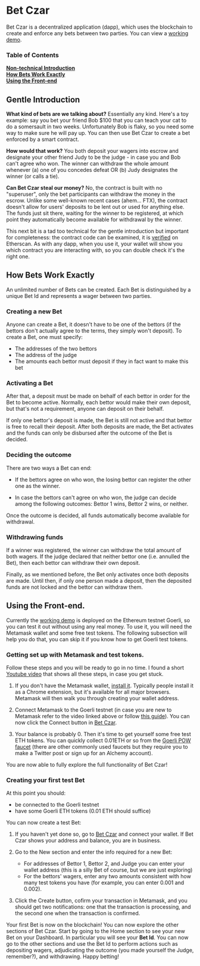 # Bet Czar

Bet Czar is a decentralized application (dapp), which uses the blockchain to create and enforce any bets between two parties. You can view a [working demo].

### Table of Contents

**[Non-technical Introduction](#gentle-introduction)**<br>
**[How Bets Work Exactly](#how-bets-work-exactly)**<br>
**[Using the Front-end](#using-the-front-end)**<br>

## Gentle Introduction 

**What kind of bets are we talking about?** Essentially any kind. Here's a toy example: say you bet your friend Bob $100 that you can teach your cat to do a somersault in two weeks. Unfortunately Bob is flaky, so you need some way to make sure he will pay up. You can then use Bet Czar to create a bet enforced by a smart contract.

**How would that work?** You both deposit your wagers into escrow and designate your other friend Judy to be the judge - in case you and Bob can't agree who won. The winner can withdraw the whole amount whenever (a) one of you concedes defeat OR (b) Judy designates the winner (or calls a tie). 

**Can Bet Czar steal our money?** No, the contract is built with no "superuser", only the bet participants can withdraw the money in the escrow. Unlike some well-known recent cases (ahem... FTX), the contract doesn't allow for users' deposits to be lent out or used for anything else. The funds just sit there, waiting for the winner to be registered, at which point they automatically become available for withdrawal by the winner. 

This next bit is a tad too technical for the gentle introduction but important for completeness: the contract code can be examined, it is [verified](https://goerli.etherscan.io/address/0x497ff2D9CC6674b64e1619c87468EFE8692F0353#code) on Etherscan. As with any dapp, when you use it, your wallet will show you which contract you are interacting with, so you can double check it's the right one.

## How Bets Work Exactly 

An unlimited number of Bets can be created. Each Bet is distinguished by a unique Bet Id and represents a wager between two parties. 

### Creating a new Bet

Anyone can create a Bet, it doesn't have to be one of the bettors (if the bettors don't actually agree to the terms, they simply won't deposit). To create a Bet, one must specify:

* The addresses of the two bettors
* The address of the judge
* The amounts each bettor must deposit if they in fact want to make this bet

### Activating a Bet

After that, a deposit must be made on behalf of each bettor in order for the Bet to become active. Normally, each bettor would make their own deposit, but that's not a requirement, anyone can deposit on their behalf. 

If only one bettor's deposit is made, the Bet is still not active and that bettor is free to recall their deposit. After both deposits are made, the Bet activates and the funds can only be disbursed after the outcome of the Bet is decided.

### Deciding the outcome 

There are two ways a Bet can end:

* If the bettors agree on who won, the losing bettor can register the other one as the winner.

* In case the bettors can't agree on who won, the judge can decide among the following outcomes: Bettor 1 wins, Bettor 2 wins, or neither. 

Once the outcome is decided, all funds automatically become available for withdrawal.

### Withdrawing funds

If a winner was registered, the winner can withdraw the total amount of both wagers. If the judge declared that neither bettor one (i.e. annulled the Bet), then each bettor can withdraw their own deposit.

Finally, as we mentioned before, the Bet only activates once both deposits are made. Until then, if only one person made a deposit, then the deposited funds are not locked and the bettor can withdraw them. 

## Using the Front-end.

Currently the [working demo] is deployed on the Ethereum testnet Goerli, so you can test it out without using any real money. To use it, you will need the Metamask wallet and some free test tokens. The following subsection will help you do that, you can skip it if you know how to get Goerli test tokens.

### Getting set up with Metamask and test tokens.

Follow these steps and you will be ready to go in no time. I found a short [Youtube video](https://www.youtube.com/watch?v=ucOY4qkxfRE) that shows all these steps, in case you get stuck.

1. If you don't have the Metamask wallet, [install it](https://metamask.io). Typically people install it as a Chrome extension, but it's available for all major browsers. Metamask will then walk you through creating your wallet address. 

2. Connect Metamask to the Goerli testnet (in case you are new to Metamask refer to the video linked above or follow [this guide](https://blog.cryptostars.is/goerli-g%C3%B6rli-testnet-network-to-metamask-and-receiving-test-ethereum-in-less-than-2-min-de13e6fe5677)). You can now click the Connect button in [Bet Czar][working demo].

3. Your balance is probably 0. Then it's time to get yourself some free test ETH tokens. You can quickly collect 0.01ETH or so from the [Goerli POW faucet](https://goerli-faucet.pk910.de/) (there are other commonly used faucets but they require you to make a Twitter post or sign up for an Alchemy account).

You are now able to fully explore the full functionality of Bet Czar!

### Creating your first test Bet

At this point you should:

* be connected to the Goerli testnet 
* have some Goerli ETH tokens (0.01 ETH should suffice)

You can now create a test Bet:

1. If you haven't yet done so, go to [Bet Czar][working demo] and connect your wallet. If Bet Czar shows your address and balance, you are in business.
2. Go to the New section and enter the info required for a new Bet:

   * For addresses of Bettor 1, Bettor 2, and Judge you can enter your wallet address (this is a silly Bet of course, but we are just exploring)
   * For the bettors' wagers, enter any two amounts consistent with how many test tokens you have (for example, you can enter 0.001 and 0.002). 
3. Click the Create button, cofirm your transaction in Metamask, and you should get two notifications: one that the transaction is processing, and the second one when the transaction is confirmed. 

Your first Bet is now on the blockchain! You can now explore the other sections of Bet Czar. Start by going to the Home section to see your new Bet on your Dashboard. In particular you will see your **Bet Id**. You can now go to the other sections and use the Bet Id to perform actions such as depositing wagers, adjudicating the outcome (you made yourself the Judge, remember?), and withdrawing. Happy betting!

[working demo]: https://reasonmethis.github.io/betczar_frontend
